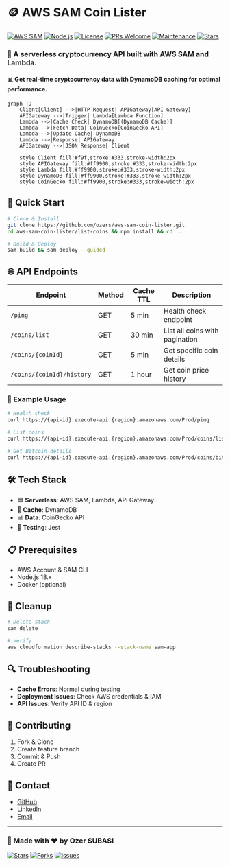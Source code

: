 # 🪙 AWS SAM Coin Lister

[![AWS SAM](https://img.shields.io/badge/AWS-SAM-orange?logo=amazon-aws&logoColor=white)](https://aws.amazon.com/serverless/sam/)
[![Node.js](https://img.shields.io/badge/Node.js-18.x-green?logo=node.js&logoColor=white)](https://nodejs.org/)
[![License](https://img.shields.io/badge/License-MIT-blue.svg)](LICENSE.md)
[![PRs Welcome](https://img.shields.io/badge/PRs-welcome-brightgreen.svg)](CONTRIBUTING.md)
[![Maintenance](https://img.shields.io/badge/Maintained%3F-yes-green.svg)](https://github.com/ozers/aws-sam-coin-lister/graphs/commit-activity)
[![Stars](https://img.shields.io/github/stars/ozers/aws-sam-coin-lister?style=social)](https://github.com/ozers/aws-sam-coin-lister/stargazers)

### 🌟 A serverless cryptocurrency API built with AWS SAM and Lambda.

#### 📊 Get real-time cryptocurrency data with DynamoDB caching for optimal performance.

```mermaid
graph TD
    Client[Client] -->|HTTP Request| APIGateway[API Gateway]
    APIGateway -->|Trigger| Lambda[Lambda Function]
    Lambda -->|Cache Check| DynamoDB[(DynamoDB Cache)]
    Lambda -->|Fetch Data| CoinGecko[CoinGecko API]
    Lambda -->|Update Cache| DynamoDB
    Lambda -->|Response| APIGateway
    APIGateway -->|JSON Response| Client

    style Client fill:#f9f,stroke:#333,stroke-width:2px
    style APIGateway fill:#ff9900,stroke:#333,stroke-width:2px
    style Lambda fill:#ff9900,stroke:#333,stroke-width:2px
    style DynamoDB fill:#ff9900,stroke:#333,stroke-width:2px
    style CoinGecko fill:#ff9900,stroke:#333,stroke-width:2px
```

## 🚀 Quick Start

```bash
# Clone & Install
git clone https://github.com/ozers/aws-sam-coin-lister.git
cd aws-sam-coin-lister/list-coins && npm install && cd ..

# Build & Deploy
sam build && sam deploy --guided
```

## 🌐 API Endpoints

| Endpoint | Method | Cache TTL | Description |
|----------|---------|-----------|-------------|
| `/ping` | GET | 5 min | Health check endpoint |
| `/coins/list` | GET | 30 min | List all coins with pagination |
| `/coins/{coinId}` | GET | 5 min | Get specific coin details |
| `/coins/{coinId}/history` | GET | 1 hour | Get coin price history |

### 📝 Example Usage

```bash
# Health check
curl https://{api-id}.execute-api.{region}.amazonaws.com/Prod/ping

# List coins
curl https://{api-id}.execute-api.{region}.amazonaws.com/Prod/coins/list?page=1&per_page=100

# Get Bitcoin details
curl https://{api-id}.execute-api.{region}.amazonaws.com/Prod/coins/bitcoin
```

## 🛠️ Tech Stack

* 🟦 **Serverless**: AWS SAM, Lambda, API Gateway
* 💾 **Cache**: DynamoDB
* 📊 **Data**: CoinGecko API
* 🧪 **Testing**: Jest

## 📋 Prerequisites

* AWS Account & SAM CLI
* Node.js 18.x
* Docker (optional)

## 🧹 Cleanup

```bash
# Delete stack
sam delete

# Verify
aws cloudformation describe-stacks --stack-name sam-app
```

## 🔍 Troubleshooting

* **Cache Errors**: Normal during testing
* **Deployment Issues**: Check AWS credentials & IAM
* **API Issues**: Verify API ID & region

## 📝 Contributing

1. Fork & Clone
2. Create feature branch
3. Commit & Push
4. Create PR

## 📧 Contact

* [GitHub](https://github.com/ozers)
* [LinkedIn](https://linkedin.com/in/ozersubasi)
* [Email](mailto:ozer@example.com)

---

### 🌟 Made with ❤️ by Ozer SUBASI

[![Stars](https://img.shields.io/github/stars/ozers/aws-sam-coin-lister?style=social)](https://github.com/ozers/aws-sam-coin-lister/stargazers)
[![Forks](https://img.shields.io/github/forks/ozers/aws-sam-coin-lister?style=social)](https://github.com/ozers/aws-sam-coin-lister/network/members)
[![Issues](https://img.shields.io/github/issues/ozers/aws-sam-coin-lister)](https://github.com/ozers/aws-sam-coin-lister/issues)
